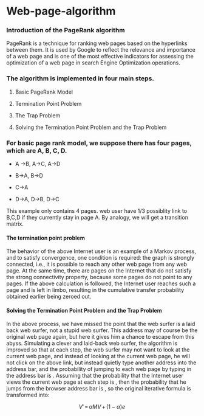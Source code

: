 # Web-page-algorithm
### Introduction of the PageRank algorithm
<p>PageRank is a technique for ranking web pages based on the hyperlinks between them. It is used by Google to reflect the relevance and importance of a web page and is one of the most effective indicators for assessing the optimization of a web page in search Engine Optimization operations.</p>

### The algorithm is implemented in four main steps.
1. Basic PageRank Model

2. Termination Point Problem

3. The Trap Problem

4. Solving the Termination Point Problem and the Trap Problem

### For basic page rank model, we suppose there has four pages, which are A, B, C, D.

* A ->B, A->C, A->D

* B->A, B->D

* C->A

* D->A, D->B, D->C

<p>This example only contains 4 pages. web user have 1/3 possiblity link to B,C,D if they currently stay in page A. By analogy, we will get a transition matrix.</p>

#### The termination point problem
<p>The behavior of the above Internet user is an example of a Markov process, and to satisfy convergence, one condition is required: the graph is strongly connected, i.e., it is possible to reach any other web page from any web page.
At the same time, there are pages on the Internet that do not satisfy the strong connectivity property, because some pages do not point to any pages. If the above calculation is followed, the Internet user reaches such a page and is left in limbo, resulting in the cumulative transfer probability obtained earlier being zeroed out.</p>

#### Solving the Termination Point Problem and the Trap Problem
<p> In the above process, we have missed the point that the web surfer is a laid back web surfer, not a stupid web surfer. This address may of course be the original web page again, but here it gives him a chance to escape from this abyss. Simulating a clever and laid-back web surfer, the algorithm is improved so that at each step, the web surfer may not want to look at the current web page, and instead of looking at the current web page, he will not click on the above link, but instead quietly type another address into the address bar, and the probability of jumping to each web page by typing in the address bar is . Assuming that the probability that the Internet user views the current web page at each step is , then the probability that he jumps from the browser address bar is , so the original iterative formula is transformed into: </p>

$$ V'\, =\, αMV\, +\, (1-α)e $$
